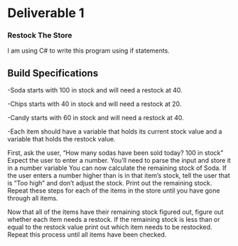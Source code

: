 # Deliverable 1 #

### Restock The Store ###

I am using C# to write this program using if statements.

## Build Specifications ##

-Soda starts with 100 in stock and will need a restock at 40.

-Chips starts with 40 in stock and will need a restock at 20.

-Candy starts with 60 in stock and will need a restock at 40.

-Each item should have a variable that holds its current stock value and a variable that holds the restock value.

First, ask the user, “How many sodas have been sold today? 100 in stock” Expect the user to enter a number. You’ll need to parse the input and store it in a number variable You can now calculate the remaining stock of Soda. If the user enters a number higher than is in that item’s stock, tell the user that is “Too high” and don’t adjust the stock. Print out the remaining stock. Repeat these steps for each of the items in the store until you have gone through all items.

Now that all of the items have their remaining stock figured out, figure out whether each item needs a restock.  If the remaining stock is less than or equal to the restock value print out which item needs to be restocked. Repeat this process until all items have been checked.

